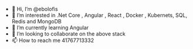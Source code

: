 - 👋 Hi, I’m @ebolofis
- 👀 I’m interested in .Net Core , Angular , React , Docker , Kubernets, SQL, Redis and MongoDB
- 🌱 I’m currently learning Angular 
- 💞️ I’m looking to collaborate on the above stack
- 📫 How to reach me 41767713332

<!---
ebolofis/ebolofis is a ✨ special ✨ repository because its `README.md` (this file) appears on your GitHub profile.
You can click the Preview link to take a look at your changes.
--->
